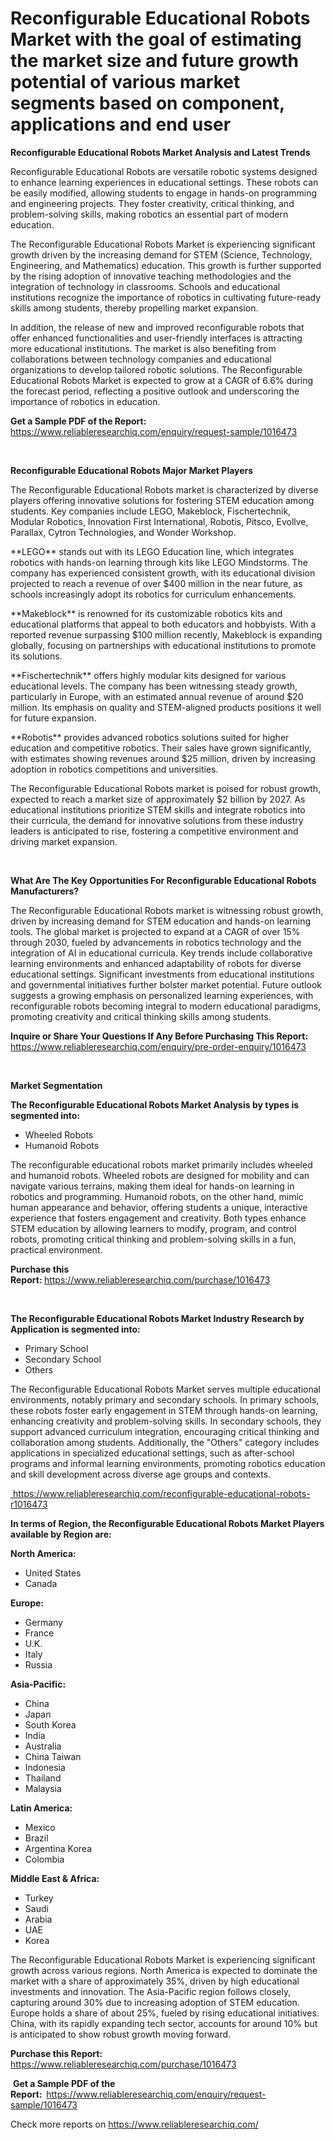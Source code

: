 <p><h1>Reconfigurable Educational Robots Market with the goal of estimating the market size and future growth potential of various market segments based on component, applications and end user</h1></p><p><strong>Reconfigurable Educational Robots Market Analysis and Latest Trends</strong></p>
<p><p>Reconfigurable Educational Robots are versatile robotic systems designed to enhance learning experiences in educational settings. These robots can be easily modified, allowing students to engage in hands-on programming and engineering projects. They foster creativity, critical thinking, and problem-solving skills, making robotics an essential part of modern education.</p><p>The Reconfigurable Educational Robots Market is experiencing significant growth driven by the increasing demand for STEM (Science, Technology, Engineering, and Mathematics) education. This growth is further supported by the rising adoption of innovative teaching methodologies and the integration of technology in classrooms. Schools and educational institutions recognize the importance of robotics in cultivating future-ready skills among students, thereby propelling market expansion.</p><p>In addition, the release of new and improved reconfigurable robots that offer enhanced functionalities and user-friendly interfaces is attracting more educational institutions. The market is also benefiting from collaborations between technology companies and educational organizations to develop tailored robotic solutions. The Reconfigurable Educational Robots Market is expected to grow at a CAGR of 6.6% during the forecast period, reflecting a positive outlook and underscoring the importance of robotics in education.</p></p>
<p><strong>Get a Sample PDF of the Report:&nbsp;</strong> <a href="https://www.reliableresearchiq.com/enquiry/request-sample/1016473?utm_campaign=2319&utm_medium=2&utm_source=Github&utm_content=ia&utm_term=08042025&utm_id=reconfigurable-educational-robots">https://www.reliableresearchiq.com/enquiry/request-sample/1016473</a></p>
<p>&nbsp;</p>
<p><strong>Reconfigurable Educational Robots Major Market Players</strong></p>
<p><p>The Reconfigurable Educational Robots market is characterized by diverse players offering innovative solutions for fostering STEM education among students. Key companies include LEGO, Makeblock, Fischertechnik, Modular Robotics, Innovation First International, Robotis, Pitsco, Evollve, Parallax, Cytron Technologies, and Wonder Workshop.</p><p>**LEGO** stands out with its LEGO Education line, which integrates robotics with hands-on learning through kits like LEGO Mindstorms. The company has experienced consistent growth, with its educational division projected to reach a revenue of over $400 million in the near future, as schools increasingly adopt its robotics for curriculum enhancements.</p><p>**Makeblock** is renowned for its customizable robotics kits and educational platforms that appeal to both educators and hobbyists. With a reported revenue surpassing $100 million recently, Makeblock is expanding globally, focusing on partnerships with educational institutions to promote its solutions.</p><p>**Fischertechnik** offers highly modular kits designed for various educational levels. The company has been witnessing steady growth, particularly in Europe, with an estimated annual revenue of around $20 million. Its emphasis on quality and STEM-aligned products positions it well for future expansion.</p><p>**Robotis** provides advanced robotics solutions suited for higher education and competitive robotics. Their sales have grown significantly, with estimates showing revenues around $25 million, driven by increasing adoption in robotics competitions and universities.</p><p>The Reconfigurable Educational Robots market is poised for robust growth, expected to reach a market size of approximately $2 billion by 2027. As educational institutions prioritize STEM skills and integrate robotics into their curricula, the demand for innovative solutions from these industry leaders is anticipated to rise, fostering a competitive environment and driving market expansion.</p></p>
<p>&nbsp;</p>
<p><strong>What Are The Key Opportunities For Reconfigurable Educational Robots Manufacturers?</strong></p>
<p><p>The Reconfigurable Educational Robots market is witnessing robust growth, driven by increasing demand for STEM education and hands-on learning tools. The global market is projected to expand at a CAGR of over 15% through 2030, fueled by advancements in robotics technology and the integration of AI in educational curricula. Key trends include collaborative learning environments and enhanced adaptability of robots for diverse educational settings. Significant investments from educational institutions and governmental initiatives further bolster market potential. Future outlook suggests a growing emphasis on personalized learning experiences, with reconfigurable robots becoming integral to modern educational paradigms, promoting creativity and critical thinking skills among students.</p></p>
<p><strong>Inquire or Share Your Questions If Any Before Purchasing This Report:</strong> <a href="https://www.reliableresearchiq.com/enquiry/pre-order-enquiry/1016473?utm_campaign=2319&utm_medium=2&utm_source=Github&utm_content=ia&utm_term=08042025&utm_id=reconfigurable-educational-robots">https://www.reliableresearchiq.com/enquiry/pre-order-enquiry/1016473</a></p>
<p>&nbsp;</p>
<p><strong>Market Segmentation</strong></p>
<p><strong>The Reconfigurable Educational Robots Market Analysis by types is segmented into:</strong></p>
<p><ul><li>Wheeled Robots</li><li>Humanoid Robots</li></ul></p>
<p><p>The reconfigurable educational robots market primarily includes wheeled and humanoid robots. Wheeled robots are designed for mobility and can navigate various terrains, making them ideal for hands-on learning in robotics and programming. Humanoid robots, on the other hand, mimic human appearance and behavior, offering students a unique, interactive experience that fosters engagement and creativity. Both types enhance STEM education by allowing learners to modify, program, and control robots, promoting critical thinking and problem-solving skills in a fun, practical environment.</p></p>
<p><strong>Purchase this Report:&nbsp;</strong><a href="https://www.reliableresearchiq.com/purchase/1016473?utm_campaign=2319&utm_medium=2&utm_source=Github&utm_content=ia&utm_term=08042025&utm_id=reconfigurable-educational-robots">https://www.reliableresearchiq.com/purchase/1016473</a></p>
<p>&nbsp;</p>
<p><strong>The Reconfigurable Educational Robots Market Industry Research by Application is segmented into:</strong></p>
<p><ul><li>Primary School</li><li>Secondary School</li><li>Others</li></ul></p>
<p><p>The Reconfigurable Educational Robots Market serves multiple educational environments, notably primary and secondary schools. In primary schools, these robots foster early engagement in STEM through hands-on learning, enhancing creativity and problem-solving skills. In secondary schools, they support advanced curriculum integration, encouraging critical thinking and collaboration among students. Additionally, the "Others" category includes applications in specialized educational settings, such as after-school programs and informal learning environments, promoting robotics education and skill development across diverse age groups and contexts.</p></p>
<p><a href="https://www.reliableresearchiq.com/reconfigurable-educational-robots-r1016473?utm_campaign=2319&utm_medium=2&utm_source=Github&utm_content=ia&utm_term=08042025&utm_id=reconfigurable-educational-robots">&nbsp;https://www.reliableresearchiq.com/reconfigurable-educational-robots-r1016473</a></p>
<p><strong>In terms of Region, the Reconfigurable Educational Robots Market Players available by Region are:</strong></p>
<p>
    <p> <strong> North America: </strong>
        <ul>
            <li>United States</li>
            <li>Canada</li>
        </ul>
        </p> 
    <p> <strong> Europe: </strong>
        <ul>
            <li>Germany</li>
            <li>France</li>
            <li>U.K.</li>
            <li>Italy</li>
            <li>Russia</li>
        </ul>
        </p> 
    <p> <strong> Asia-Pacific: </strong>
        <ul>
            <li>China</li>
            <li>Japan</li>
            <li>South Korea</li>
            <li>India</li>
            <li>Australia</li>
            <li>China Taiwan</li>
            <li>Indonesia</li>
            <li>Thailand</li>
            <li>Malaysia</li>
        </ul>
        </p> 
    <p> <strong> Latin America: </strong>
        <ul>
            <li>Mexico</li>
            <li>Brazil</li>
            <li>Argentina Korea</li>
            <li>Colombia</li>
        </ul>
        </p> 
    <p> <strong> Middle East & Africa: </strong>
        <ul>
            <li>Turkey</li>
            <li>Saudi</li>
            <li>Arabia</li>
            <li>UAE</li>
            <li>Korea</li>
        </ul>
    </p>
    </p>
<p><p>The Reconfigurable Educational Robots Market is experiencing significant growth across various regions. North America is expected to dominate the market with a share of approximately 35%, driven by high educational investments and innovation. The Asia-Pacific region follows closely, capturing around 30% due to increasing adoption of STEM education. Europe holds a share of about 25%, fueled by rising educational initiatives. China, with its rapidly expanding tech sector, accounts for around 10% but is anticipated to show robust growth moving forward.</p></p>
<p><strong>Purchase this Report: </strong><a href="https://www.reliableresearchiq.com/purchase/1016473?utm_campaign=2319&utm_medium=2&utm_source=Github&utm_content=ia&utm_term=08042025&utm_id=reconfigurable-educational-robots">https://www.reliableresearchiq.com/purchase/1016473</a></p>
<p>&nbsp;<strong>Get a Sample PDF of the Report:&nbsp;&nbsp;</strong><a href="https://www.reliableresearchiq.com/enquiry/request-sample/1016473?utm_campaign=2319&utm_medium=2&utm_source=Github&utm_content=ia&utm_term=08042025&utm_id=reconfigurable-educational-robots">https://www.reliableresearchiq.com/enquiry/request-sample/1016473</a></p>
<p><strong></strong></p>
<p>Check more reports on <a href="https://www.reliableresearchiq.com/?utm_campaign=2319&utm_medium=2&utm_source=Github&utm_content=ia&utm_term=08042025&utm_id=reconfigurable-educational-robots">https://www.reliableresearchiq.com/</a></p>